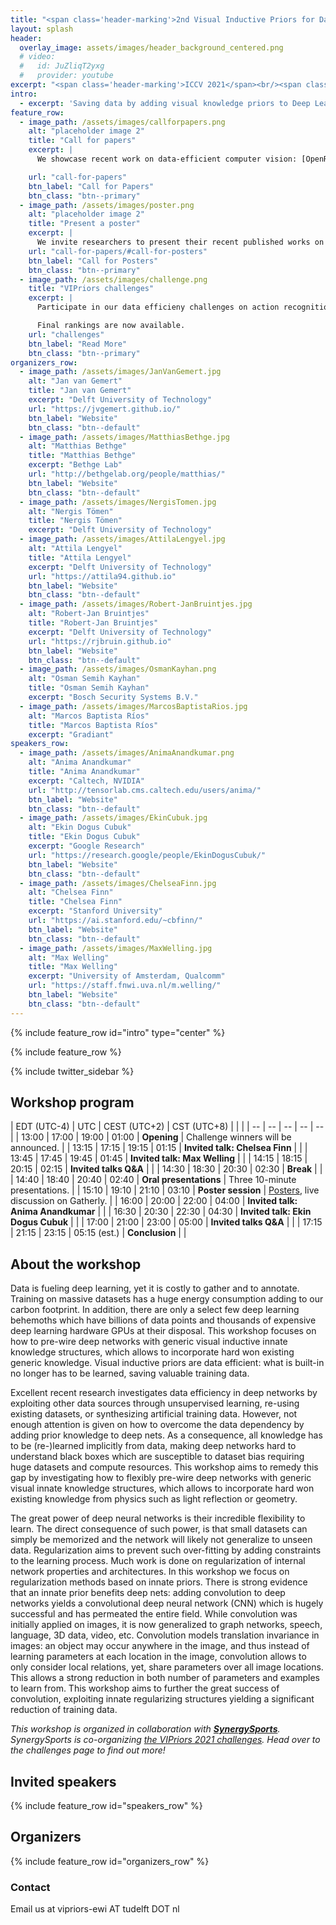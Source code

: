 ```yaml
---
title: "<span class='header-marking'>2nd Visual Inductive Priors for Data-Efficient Deep Learning Workshop</span>"
layout: splash
header:
  overlay_image: assets/images/header_background_centered.png
  # video:
  #   id: JuZliqT2yxg
  #   provider: youtube
excerpt: "<span class='header-marking'>ICCV 2021</span><br/><span class='header-marking'>11 October 2021, afternoon</span>"
intro:
  - excerpt: 'Saving data by adding visual knowledge priors to Deep Learning.'
feature_row:
  - image_path: /assets/images/callforpapers.png
    alt: "placeholder image 2"
    title: "Call for papers"
    excerpt: |
      We showcase recent work on data-efficient computer vision: [OpenReview site](https://openreview.net/group?id=thecvf.com/ICCV/2021/Workshop/VIPriors).

    url: "call-for-papers"
    btn_label: "Call for Papers"
    btn_class: "btn--primary"
  - image_path: /assets/images/poster.png
    alt: "placeholder image 2"
    title: "Present a poster"
    excerpt: |
      We invite researchers to present their recent published works on data-efficient computer vision as a poster at our workshop. This may include works published at the main ICCV 2021 conference paper track.
    url: "call-for-papers/#call-for-posters"
    btn_label: "Call for Posters"
    btn_class: "btn--primary"
  - image_path: /assets/images/challenge.png
    title: "VIPriors challenges"
    excerpt: |
      Participate in our data efficieny challenges on action recognition, classification, detection, segmentation and object tracking.

      Final rankings are now available.
    url: "challenges"
    btn_label: "Read More"
    btn_class: "btn--primary"
organizers_row:
  - image_path: /assets/images/JanVanGemert.jpg
    alt: "Jan van Gemert"
    title: "Jan van Gemert"
    excerpt: "Delft University of Technology"
    url: "https://jvgemert.github.io/"
    btn_label: "Website"
    btn_class: "btn--default"
  - image_path: /assets/images/MatthiasBethge.jpg
    alt: "Matthias Bethge"
    title: "Matthias Bethge"
    excerpt: "Bethge Lab"
    url: "http://bethgelab.org/people/matthias/"
    btn_label: "Website"
    btn_class: "btn--default"
  - image_path: /assets/images/NergisTomen.jpg
    alt: "Nergis Tömen"
    title: "Nergis Tömen"
    excerpt: "Delft University of Technology"
  - image_path: /assets/images/AttilaLengyel.jpg
    alt: "Attila Lengyel"
    title: "Attila Lengyel"
    excerpt: "Delft University of Technology"
    url: "https://attila94.github.io"
    btn_label: "Website"
    btn_class: "btn--default"
  - image_path: /assets/images/Robert-JanBruintjes.jpg
    alt: "Robert-Jan Bruintjes"
    title: "Robert-Jan Bruintjes"
    excerpt: "Delft University of Technology"
    url: "https://rjbruin.github.io"
    btn_label: "Website"
    btn_class: "btn--default"
  - image_path: /assets/images/OsmanKayhan.png
    alt: "Osman Semih Kayhan"
    title: "Osman Semih Kayhan"
    excerpt: "Bosch Security Systems B.V."
  - image_path: /assets/images/MarcosBaptistaRios.jpg
    alt: "Marcos Baptista Ríos"
    title: "Marcos Baptista Ríos"
    excerpt: "Gradiant"
speakers_row:
  - image_path: /assets/images/AnimaAnandkumar.png
    alt: "Anima Anandkumar"
    title: "Anima Anandkumar"
    excerpt: "Caltech, NVIDIA"
    url: "http://tensorlab.cms.caltech.edu/users/anima/"
    btn_label: "Website"
    btn_class: "btn--default"
  - image_path: /assets/images/EkinCubuk.jpg
    alt: "Ekin Dogus Cubuk"
    title: "Ekin Dogus Cubuk"
    excerpt: "Google Research"
    url: "https://research.google/people/EkinDogusCubuk/"
    btn_label: "Website"
    btn_class: "btn--default"
  - image_path: /assets/images/ChelseaFinn.jpg
    alt: "Chelsea Finn"
    title: "Chelsea Finn"
    excerpt: "Stanford University"
    url: "https://ai.stanford.edu/~cbfinn/"
    btn_label: "Website"
    btn_class: "btn--default"
  - image_path: /assets/images/MaxWelling.jpg
    alt: "Max Welling"
    title: "Max Welling"
    excerpt: "University of Amsterdam, Qualcomm"
    url: "https://staff.fnwi.uva.nl/m.welling/"
    btn_label: "Website"
    btn_class: "btn--default"
---
```


{% include feature_row id="intro" type="center" %}

{% include feature_row %}

{% include twitter_sidebar %}

## Workshop program

| EDT (UTC-4) | UTC | CEST (UTC+2) | CST (UTC+8) | | |
| --    | --    | --    | --   | -- |
| 13:00 | 17:00 | 19:00 | 01:00 | **Opening** | Challenge winners will be announced. |
| 13:15 | 17:15 | 19:15 | 01:15 | **Invited talk: Chelsea Finn** |  |
| 13:45 | 17:45 | 19:45 | 01:45 | **Invited talk: Max Welling** |  |
| 14:15 | 18:15 | 20:15 | 02:15 | **Invited talks Q&A** |  |
| 14:30 | 18:30 | 20:30 | 02:30 | **Break** | |
| 14:40 | 18:40 | 20:40 | 02:40 | **Oral presentations** | Three 10-minute presentations. |
| 15:10 | 19:10 | 21:10 | 03:10 | **Poster session** | [Posters](/call-for-papers/#accepted-works), live discussion on Gatherly. |
| 16:00 | 20:00 | 22:00 | 04:00 | **Invited talk: Anima Anandkumar** |  |
| 16:30 | 20:30 | 22:30 | 04:30 | **Invited talk: Ekin Dogus Cubuk** |  |
| 17:00 | 21:00 | 23:00 | 05:00 | **Invited talks Q&A** |  |
| 17:15 | 21:15 | 23:15 | 05:15 (est.) | **Conclusion** | |

## About the workshop

Data is fueling deep learning, yet it is costly to gather and to annotate. Training on massive datasets has a huge energy consumption adding to our carbon footprint. In addition, there are only a select few deep learning behemoths which have billions of data points and thousands of expensive deep learning hardware GPUs at their disposal. This workshop focuses on how to pre-wire deep networks with generic visual inductive innate knowledge structures, which allows to incorporate hard won existing generic knowledge. Visual inductive priors are data efficient: what is built-in no longer has to be learned, saving valuable training data.

Excellent recent research investigates data efficiency in deep networks by exploiting other data sources through unsupervised learning, re-using existing datasets, or synthesizing artificial training data. However, not enough attention is given on how to overcome the data dependency by adding prior knowledge to deep nets.  As a consequence, all knowledge has to be (re-)learned implicitly from data, making deep networks hard to understand black boxes which are susceptible to dataset bias requiring huge datasets and compute resources.  This workshop aims to remedy this gap by investigating how to flexibly pre-wire deep networks with generic visual innate knowledge structures, which allows to incorporate hard won existing  knowledge from physics such as light reflection or geometry.

The great power of deep neural networks is their incredible flexibility to learn. The direct consequence of such power, is that small datasets can simply be memorized and the network will likely not generalize to unseen data. Regularization aims to prevent such over-fitting by adding constraints to the learning process. Much work is done on regularization of internal network properties and architectures. In this workshop we focus on regularization methods based on innate priors. There is strong evidence that an innate prior benefits deep nets: adding convolution to deep networks yields a convolutional deep neural network (CNN) which is hugely successful and has permeated the entire field. While convolution was initially applied on images, it is now generalized to graph networks, speech, language,  3D data, video, etc. Convolution models translation invariance in images: an object may occur anywhere in the image, and thus instead of learning parameters at each location in the image, convolution allows to only consider local relations, yet, share parameters over all image locations. This allows a strong reduction in both number of parameters and examples to learn from. This workshop aims to further the great success of convolution, exploiting innate regularizing structures yielding a significant reduction of training data.

_This workshop is organized in collaboration with [**SynergySports**](https://synergysports.com/). SynergySports is co-organizing [the VIPriors 2021 challenges](/challenges). Head over to the challenges page to find out more!_

## Invited speakers

{% include feature_row id="speakers_row" %}

## Organizers

{% include feature_row id="organizers_row" %}

### Contact

Email us at vipriors-ewi AT tudelft DOT nl
